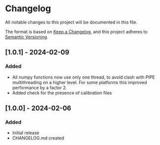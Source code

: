 # Changelog

All notable changes to this project will be documented in this file.

The format is based on [Keep a Changelog](https://keepachangelog.com/en/1.0.0/),
and this project adheres to [Semantic Versioning](https://semver.org/spec/v2.0.0.html).


## [1.0.1] - 2024-02-09

### Added

- All numpy functions now use only one thread, to avoid clash with PIPE multithreading on a higher level. For some platforms this improved performance by a factor 2.
- Added check for the presence of calibration files

## [1.0.0] - 2024-02-06

### Added

- Initial release
- CHANGELOG.md created
